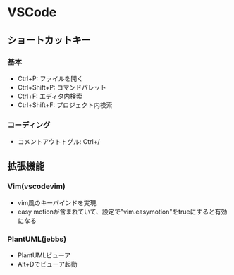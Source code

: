 # VSCode
## ショートカットキー
### 基本
- Ctrl+P: ファイルを開く
- Ctrl+Shift+P: コマンドパレット
- Ctrl+F: エディタ内検索
- Ctrl+Shift+F: プロジェクト内検索

### コーディング
- コメントアウトトグル: Ctrl+/

## 拡張機能
### Vim(vscodevim)
- vim風のキーバインドを実現
- easy motionが含まれていて、設定で"vim.easymotion"をtrueにすると有効になる

### PlantUML(jebbs)
- PlantUMLビューア
- Alt+Dでビューア起動

